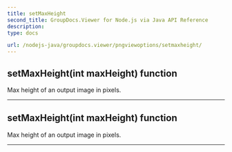 ```yaml
---
title: setMaxHeight
second_title: GroupDocs.Viewer for Node.js via Java API Reference
description: 
type: docs

url: /nodejs-java/groupdocs.viewer/pngviewoptions/setmaxheight/
---
```


## setMaxHeight(int maxHeight)  function
Max height of an output image in pixels.


---


## setMaxHeight(int maxHeight)  function
Max height of an output image in pixels.


---


